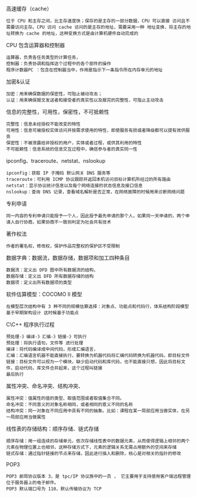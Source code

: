 高速缓存（cache）

```
位于 CPU 和主存之间，比主存速度快；保存的是主存的一部分数据，CPU 可以直接 访问且不需要访问主存。CPU 访问 cache 访问的是主存的地址，需要采用一种 地址变换，将主存的地址转换为 cache 的地址，这种变换方式是由计算机硬件自动完成的
```

CPU 包含运算器和控制器

```
运算器，负责各任务类型的计算任务，
控制器：负责协调和指挥这个过程中的各个部件的操作
程序计数器PC ：包含在控制器当中，作用是指示下一条指令所在内存单元的地址
```

加密&认证

```
加密：用来确保数据的保密性，可阻止被动攻击；
认证：用来确保报文发送者和接受者的真实性以及报完的完整性，可阻止主动攻击
```

信息的完整性，可用性，保密性，不可抵赖性

```
完整性：信息未经授权不能改变的特性
可用性：信息可被授权实体访问并按需求使用的特性，即使服务有损或者降级都可以提有效供服务
保密性：不被泄露给非授权的用户，实体或者过程，或供其利用的特性
不可抵赖性：信息系统的信息交互过程中，确信参与者的真实同一性
```

ipconfig、traceroute、netstat、nslookup

```
ipconfig：获取 IP 子掩码 默认网关 DNS 服务等
traceroute：可利用 ICMP 协议跟踪并返回本机访问目标计算机所经过的所有路由
netstat：显示协议统计信息以及每个网络连接的状态信息及接口信息
nslookup：查询 DNS 记录，查看域名解析是否正常，在网络故障的时候用来诊断网络问题
```

专利申请

```
同一内容的专利申请只能授予一个人，因此授予最先申请的那个人，如果同一天申请的，两个申请人自行协商，如果协商不一致则判定为社会共有技术
```

著作权法

```
作者的署名权，修改权，保护作品完整权的保护区不受限制
```

数据字典：数据流，数据存储，数据项和加工四种条目

```
数据流：定义出 DFD 图中所有数据流的结构，
数据存储：定义出 DFD 所有数据存储的结构
数据项：定义出所有数据项的类型
```

软件估算模型：COCOMO II 模型

```
在模型层次结构中有 3 种不同的规模估算选择：对象点、功能点和代码行，体系结构阶段模型基于早期架构设计 这时候基于功能点
```

C\C++ 程序执行过程

```
预处理-》编译-》汇编-》链接-》可执行
预处理：将执行语句，文件等 进行处理
编译：将代码编译成中间代码，形成汇编语言，
汇编：汇编语言机器不能直接执行，要转换为机器代码将汇编代码转换为机器代码，即目标文件
链接：目标文件可以视为一个模块，缺少启动代码和库代码，也不能直接只想，因此将目标文件，启动代码，库文件合并起来，这个过程叫链接
最后执行

```

属性冲突、命名冲突、结构冲突、

```
属性冲突：值属性的值的类型、取值范围或者取值集合不同。
命名冲突：不同意义的对象名称相同，或者相同的意义不同的名称
结构冲突：同一对象在不同应用中具有不同的抽象。比如：课程在某一局部应用当做实体，在另一局部应用当做属性
```

线性表的存储结构：顺序存储、链式存储

```
顺序存储：用一组连续的存储单元，依次存储线性表中的数据元素，从而使得逻辑上相邻的两个元素在物理位置上也相邻，这种存储方式下，元素的逻辑关系无需占用额外的空间来存储
链式存储：通过指针链接的节点来存储，因此进行插入和删除，核心是对相关的指针的修改
```

POP3 

```
POP3 邮局协议版本 3，是 tpc/IP 协议族中的一员 ， 它主要用于支持使用客户端远程管理位于服务器上的电子邮件。
POP3 默认端口号为 110，默认传输协议为 TCP
```


